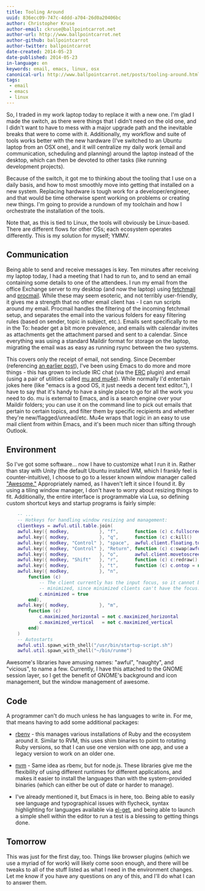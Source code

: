 ```yaml
---
title: Tooling Around
uuid: 836ecc09-747c-4ddd-a704-26d0a20406bc
author: Christopher Kruse
author-email: ckruse@ballpointcarrot.net
author-url: http://www.ballpointcarrot.net
author-github: ballpointcarrot
author-twitter: ballpointcarrot
date-created: 2014-05-23
date-published: 2014-05-23
in-language: en
keywords: email, emacs, linux, osx
canonical-url: http://www.ballpointcarrot.net/posts/tooling-around.html
tags:
 - email
 - emacs
 - linux
---
```


So, I traded in my work laptop today to replace it with a new one. I'm glad I made the switch, as there were things that
I didn't need on the old one, and I didn't want to have to mess with a major upgrade path and the inevitable breaks that
were to come with it. Additionally, my workflow and suite of tools works better with the new hardware (I've switched to
an Ubuntu laptop from an OSX one), and it will centralize my daily work (email and communication, scheduling and
planning) around the laptop instead of the desktop, which can then be devoted to other tasks (like running development
projects).

Because of the switch, it got me to thinking about the tooling that I use on a daily basis, and how to most smoothly
move into getting that installed on a new system. Replacing hardware is tough work for a developer/engineer, and that
would be time otherwise spent working on problems or creating new things. I'm going to provide a rundown of my toolchain
and how I orchestrate the installation of the tools.

Note that, as this is tied to Linux, the tools will obviously be Linux-based. There are different flows for other OSs;
each ecosystem operates differently. This is my solution for myself; YMMV.

## Communication ##

Being able to send and receive messages is key. Ten minutes after receiving my laptop today, I had a meeting that I had
to run to, and to send an email containing some details to one of the attendees. I run my email from the office Exchange server to my desktop (and now the laptop) using
[fetchmail](http://fetchmail.berlios.de/) and [procmail](http://www.procmail.org/). While these may seem esoteric, and
not terribly user-friendly, it gives me a strength that no other email client has - I can run scripts around my
email. Procmail handles the filtering of the incoming fetchmail setup, and separates the email into the various folders
for easy filtering rules (based on sender, topic in subject, etc.). Emails sent specifically to me in the To: header get
a bit more prevalence, and emails with calendar invites as attachments get the attachment parsed and sent to a
calendar. Since everything was using a standard Maildir format for storage on the laptop, migrating the email was as
easy as running rsync between the two systems.

This covers only the receipt of email, not sending. Since December (referencing
[an earlier post](http://www.ballpointcarrot.net/blog/2014/02/07/learning-a-new-editor/)), I've been using Emacs to do
more and more things - this has grown to include IRC chat (via the [ERC](http://www.emacswiki.org/wiki/ERC) plugin) and
email (using a pair of utilities called [mu and mu4e](http://www.djcbsoftware.nl/code/mu/mu4e.html)). While normally I'd
entertain jokes here (like "emacs is a good OS, it just needs a decent text editor."), I have to say that it's handy to
have a single place to go for all the work you need to do. mu is external to Emacs, and is a search engine over your
Maildir folders; you can use it on the command line to pick out emails that pertain to certain topics, and filter them
by specific recipients and whether they're new/flagged/unread/etc. Mu4e wraps that logic in an easy to use mail client
from within Emacs, and it's been much nicer than sifting through Outlook.

## Environment ##

So I've got some software... now I have to customize what I run it in. Rather than stay with Unity (the default Ubuntu
installed WM, which I frankly feel is counter-intuitive), I choose to go to a lesser known window manager called
["Awesome."](http://awesome.naquadah.org/) Appropriately named, as I haven't left it since I found it. By using a tiling
window manager, I don't have to worry about resizing things to fit. Additionally, the entire interface is programmable
via Lua, so defining custom shortcut keys and startup programs is fairly simple:
```lua
    -- ...
    -- Hotkeys for handling window resizing and management:
    clientkeys = awful.util.table.join(
    awful.key({ modkey,           }, "f",      function (c) c.fullscreen = not c.fullscreen  end),
    awful.key({ modkey,           }, "q",      function (c) c:kill()                         end),
    awful.key({ modkey, "Control" }, "space",  awful.client.floating.toggle                     ),
    awful.key({ modkey, "Control" }, "Return", function (c) c:swap(awful.client.getmaster()) end),
    awful.key({ modkey,           }, "o",      awful.client.movetoscreen                        ),
    awful.key({ modkey, "Shift"   }, "r",      function (c) c:redraw()                       end),
    awful.key({ modkey,           }, "t",      function (c) c.ontop = not c.ontop            end),
    awful.key({ modkey,           }, "n",
        function (c)
            -- The client currently has the input focus, so it cannot be
            -- minimized, since minimized clients can't have the focus.
            c.minimized = true
        end),
    awful.key({ modkey,           }, "m",
        function (c)
            c.maximized_horizontal = not c.maximized_horizontal
            c.maximized_vertical   = not c.maximized_vertical
        end)
    )
    -- Autostarts
    awful.util.spawn_with_shell("/usr/bin/startup-script.sh")
    awful.util.spawn_with_shell("~/bin/runme")
```
Awesome's libraries have amusing names: "awful", "naughty", and "vicious", to name a few. Currently, I have this
attached to the GNOME session layer, so I get the benefit of GNOME's background and icon management, but the window
management of awesome.

## Code ##

A programmer can't do much unless he has languages to write in. For me, that means having to add some additional
packages:

* [rbenv](https://github.com/sstephenson/rbenv) - this manages various installations of Ruby and the ecosystem around
   it. Similar to RVM, this uses shim binaries to point to rotating Ruby versions, so that I can use one version with
   one app, and use a legacy version to work on an older one.

* [nvm](https://github.com/creationix/nvm) - Same idea as rbenv, but for node.js. These libraries give me the
   flexibility of using different runtimes for different applications, and makes it easier to install the languages than
   with the system-provided binaries (which can either be out of date or harder to manage).

* I've already mentioned it, but Emacs is in here, too. Being able to easily see language and typographical issues with
   flycheck, syntax highlighting for languages available via [el-get](https://github.com/dimitri/el-get), and being able
   to launch a simple shell within the editor to run a test is a blessing to getting things done.

## Tomorrow ##

This was just for the first day, too. Things like browser plugins (which we use a myriad of for work) will likely come
soon enough, and there will be tweaks to all of the stuff listed as what I need in the environment changes. Let me know
if you have any questions on any of this, and I'll do what I can to answer them.
